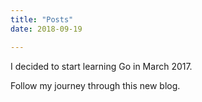 ```yaml
---
title: "Posts"
date: 2018-09-19

---
```


I decided to start learning Go in March 2017.

Follow my journey through this new blog.